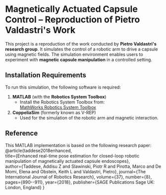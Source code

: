 # Magnetically Actuated Capsule Control – Reproduction of Pietro Valdastri's Work

This project is a reproduction of the work conducted by **Pietro Valdastri's research group**. It simulates the control of a robotic arm to drive a capsule using magnetic fields. The simulation environment enables users to experiment with **magnetic capsule manipulation** in a controlled setting.

## Installation Requirements

To run this simulation, the following software is required:

1. **MATLAB** (with the **Robotics System Toolbox**)  
   - Install the Robotics System Toolbox from:  
     [MathWorks Robotics System Toolbox](https://www.mathworks.com/products/robotics.html)
2. **CoppeliaSim** (formerly known as V-REP)  
   - Used for the simulation of the robotic arm and magnetic interaction.

## Reference

This MATLAB implementation is based on the following research paper:
@article{taddese2018enhanced,  
title={Enhanced real-time pose estimation for closed-loop robotic manipulation of magnetically actuated capsule endoscopes},  
author={Taddese, Addisu Z and Slawinski, Piotr R and Pirotta, Marco and De Momi, Elena and Obstein, Keith L and Valdastri, Pietro}, 
journal={The International Journal of Robotics Research}, 
volume={37}, 
number={8}, 
pages={890--911}, 
year={2018}, 
publisher={SAGE Publications Sage UK: London, England} 
}
